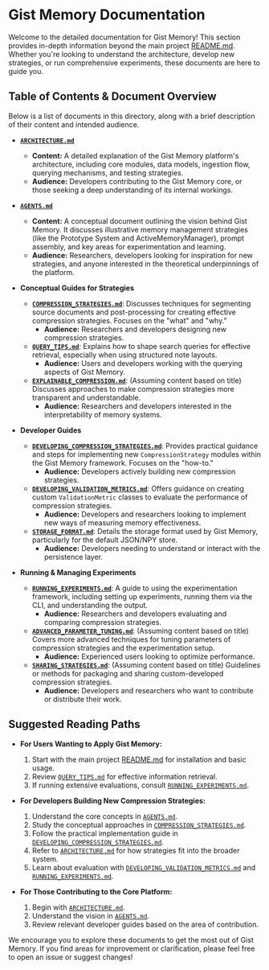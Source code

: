 # Gist Memory Documentation

Welcome to the detailed documentation for Gist Memory! This section provides in-depth information beyond the main project [README.md](../README.md). Whether you're looking to understand the architecture, develop new strategies, or run comprehensive experiments, these documents are here to guide you.

## Table of Contents & Document Overview

Below is a list of documents in this directory, along with a brief description of their content and intended audience.

*   **[`ARCHITECTURE.md`](./ARCHITECTURE.md)**
    *   **Content:** A detailed explanation of the Gist Memory platform's architecture, including core modules, data models, ingestion flow, querying mechanisms, and testing strategies.
    *   **Audience:** Developers contributing to the Gist Memory core, or those seeking a deep understanding of its internal workings.

*   **[`AGENTS.md`](../AGENTS.md)**
    *   **Content:** A conceptual document outlining the vision behind Gist Memory. It discusses illustrative memory management strategies (like the Prototype System and ActiveMemoryManager), prompt assembly, and key areas for experimentation and learning.
    *   **Audience:** Researchers, developers looking for inspiration for new strategies, and anyone interested in the theoretical underpinnings of the platform.

*   **Conceptual Guides for Strategies**
    *   **[`COMPRESSION_STRATEGIES.md`](./COMPRESSION_STRATEGIES.md)**: Discusses techniques for segmenting source documents and post-processing for creating effective compression strategies. Focuses on the "what" and "why."
        *   **Audience:** Researchers and developers designing new compression strategies.
    *   **[`QUERY_TIPS.md`](./QUERY_TIPS.md)**: Explains how to shape search queries for effective retrieval, especially when using structured note layouts.
        *   **Audience:** Users and developers working with the querying aspects of Gist Memory.
    *   **[`EXPLAINABLE_COMPRESSION.md`](./EXPLAINABLE_COMPRESSION.md)**: (Assuming content based on title) Discusses approaches to make compression strategies more transparent and understandable.
        *   **Audience:** Researchers and developers interested in the interpretability of memory systems.

*   **Developer Guides**
    *   **[`DEVELOPING_COMPRESSION_STRATEGIES.md`](./DEVELOPING_COMPRESSION_STRATEGIES.md)**: Provides practical guidance and steps for implementing new `CompressionStrategy` modules within the Gist Memory framework. Focuses on the "how-to."
        *   **Audience:** Developers actively building new compression strategies.
    *   **[`DEVELOPING_VALIDATION_METRICS.md`](./DEVELOPING_VALIDATION_METRICS.md)**: Offers guidance on creating custom `ValidationMetric` classes to evaluate the performance of compression strategies.
        *   **Audience:** Developers and researchers looking to implement new ways of measuring memory effectiveness.
    *   **[`STORAGE_FORMAT.md`](./STORAGE_FORMAT.md)**: Details the storage format used by Gist Memory, particularly for the default JSON/NPY store.
        *   **Audience:** Developers needing to understand or interact with the persistence layer.

*   **Running & Managing Experiments**
    *   **[`RUNNING_EXPERIMENTS.md`](./RUNNING_EXPERIMENTS.md)**: A guide to using the experimentation framework, including setting up experiments, running them via the CLI, and understanding the output.
        *   **Audience:** Researchers and developers evaluating and comparing compression strategies.
    *   **[`ADVANCED_PARAMETER_TUNING.md`](./ADVANCED_PARAMETER_TUNING.md)**: (Assuming content based on title) Covers more advanced techniques for tuning parameters of compression strategies and the experimentation setup.
        *   **Audience:** Experienced users looking to optimize performance.
    *   **[`SHARING_STRATEGIES.md`](./SHARING_STRATEGIES.md)**: (Assuming content based on title) Guidelines or methods for packaging and sharing custom-developed compression strategies.
        *   **Audience:** Developers and researchers who want to contribute or distribute their work.

## Suggested Reading Paths

*   **For Users Wanting to Apply Gist Memory:**
    1.  Start with the main project [README.md](../README.md) for installation and basic usage.
    2.  Review [`QUERY_TIPS.md`](./QUERY_TIPS.md) for effective information retrieval.
    3.  If running extensive evaluations, consult [`RUNNING_EXPERIMENTS.md`](./RUNNING_EXPERIMENTS.md).

*   **For Developers Building New Compression Strategies:**
    1.  Understand the core concepts in [`AGENTS.md`](../AGENTS.md).
    2.  Study the conceptual approaches in [`COMPRESSION_STRATEGIES.md`](./COMPRESSION_STRATEGIES.md).
    3.  Follow the practical implementation guide in [`DEVELOPING_COMPRESSION_STRATEGIES.md`](./DEVELOPING_COMPRESSION_STRATEGIES.md).
    4.  Refer to [`ARCHITECTURE.md`](./ARCHITECTURE.md) for how strategies fit into the broader system.
    5.  Learn about evaluation with [`DEVELOPING_VALIDATION_METRICS.md`](./DEVELOPING_VALIDATION_METRICS.md) and [`RUNNING_EXPERIMENTS.md`](./RUNNING_EXPERIMENTS.md).

*   **For Those Contributing to the Core Platform:**
    1.  Begin with [`ARCHITECTURE.md`](./ARCHITECTURE.md).
    2.  Understand the vision in [`AGENTS.md`](../AGENTS.md).
    3.  Review relevant developer guides based on the area of contribution.

We encourage you to explore these documents to get the most out of Gist Memory. If you find areas for improvement or clarification, please feel free to open an issue or suggest changes!
